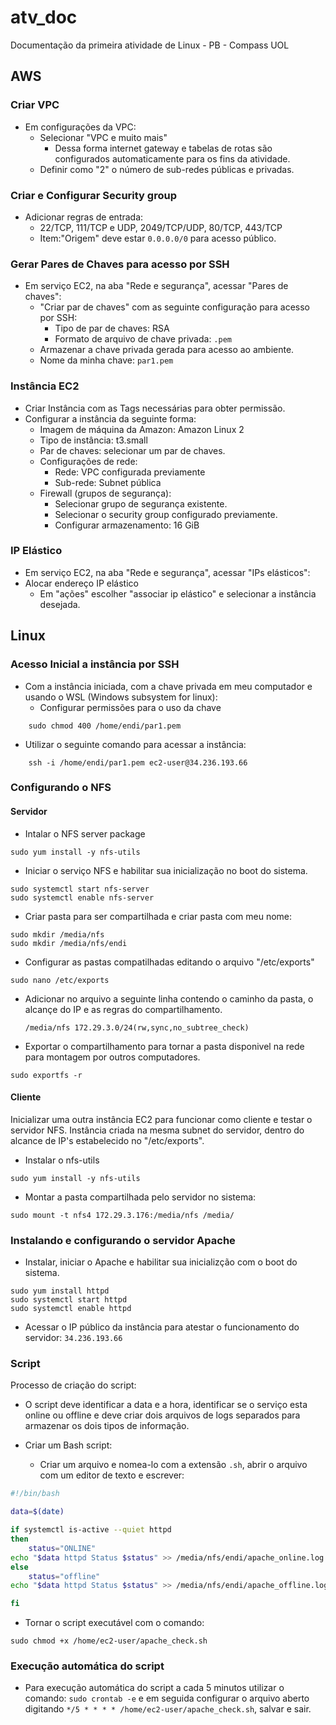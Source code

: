 # atv_doc
Documentação da primeira atividade de Linux - PB - Compass UOL 

## AWS

### Criar VPC
- Em configurações da VPC:
  - Selecionar "VPC e muito mais"
    - Dessa forma internet gateway e tabelas de rotas são configurados automaticamente para os fins da atividade.
  - Definir como "2" o número de sub-redes públicas e privadas.

### Criar e Configurar Security group
- Adicionar regras de entrada:
  - 22/TCP, 111/TCP e UDP, 2049/TCP/UDP, 80/TCP, 443/TCP
  - Item:"Origem" deve estar ```0.0.0.0/0``` para acesso público. 
    
### Gerar Pares de Chaves para acesso por SSH
- Em serviço EC2, na aba "Rede e segurança", acessar "Pares de chaves":
  - "Criar par de chaves" com as seguinte configuração para acesso por SSH:
    - Tipo de par de chaves: RSA
    - Formato de arquivo de chave privada: ```.pem```
  - Armazenar a chave privada gerada para acesso ao ambiente.
  - Nome da minha chave: ```par1.pem``` 

### Instância EC2
- Criar Instância com as Tags necessárias para obter permissão. 
- Configurar a instância da seguinte forma:
  - Imagem de máquina da Amazon: Amazon Linux 2
  - Tipo de instância: t3.small
  - Par de chaves: selecionar um par de chaves.
  - Configurações de rede:
    - Rede: VPC configurada previamente
    - Sub-rede: Subnet pública
  - Firewall (grupos de segurança):
    - Selecionar grupo de segurança existente.
    - Selecionar o security group configurado previamente.
    - Configurar armazenamento: 16 GiB

### IP Elástico
- Em serviço EC2, na aba "Rede e segurança", acessar "IPs elásticos":
- Alocar endereço IP elástico
  - Em "ações" escolher "associar ip elástico" e selecionar a instância desejada.

## Linux

### Acesso Inicial a instância por SSH
- Com a instância iniciada, com a chave privada em meu computador e usando o WSL (Windows subsystem for linux):
  - Configurar permissões para o uso da chave 

```
    sudo chmod 400 /home/endi/par1.pem
```

- Utilizar o seguinte comando para acessar a instância:

```
    ssh -i /home/endi/par1.pem ec2-user@34.236.193.66
```

### Configurando o NFS
#### Servidor
- Intalar o NFS server package

```
sudo yum install -y nfs-utils
```
- Iniciar o serviço NFS e habilitar sua inicialização no boot do sistema.

```
sudo systemctl start nfs-server
sudo systemctl enable nfs-server
```

- Criar pasta para ser compartilhada e criar pasta com meu nome:

```
sudo mkdir /media/nfs
sudo mkdir /media/nfs/endi
```

- Configurar as pastas compatilhadas editando o arquivo "/etc/exports"

```
sudo nano /etc/exports
```

  - Adicionar no arquivo a seguinte linha contendo o caminho da pasta, o alcançe do IP e as regras do compartilhamento.

    ```/media/nfs 172.29.3.0/24(rw,sync,no_subtree_check) ```

- Exportar o compartilhamento para tornar a pasta disponivel na rede para montagem por outros computadores.
```
sudo exportfs -r
```

#### Cliente

Inicializar uma outra instância EC2 para funcionar como cliente e testar o servidor NFS.
Instância criada na mesma subnet do servidor, dentro do alcance de IP's estabelecido no "/etc/exports". 

- Instalar o nfs-utils

```
sudo yum install -y nfs-utils
```

- Montar a pasta compartilhada pelo servidor no sistema:

```
sudo mount -t nfs4 172.29.3.176:/media/nfs /media/
```

### Instalando e configurando o servidor Apache

- Instalar, iniciar o Apache e habilitar sua inicializção com o boot do sistema.

```
sudo yum install httpd
sudo systemctl start httpd
sudo systemctl enable httpd
```

- Acessar o IP público da instância para atestar o funcionamento do servidor: ```34.236.193.66```


### Script

Processo de criação do script:

- O script deve identificar a data e a hora, identificar se o serviço esta online ou offline e deve criar dois arquivos de logs separados para armazenar os dois tipos de informação.
 
- Criar um Bash script:
  - Criar um arquivo e nomea-lo com a extensão ```.sh```, abrir o arquivo com um editor de texto e escrever:

```bash
#!/bin/bash

data=$(date)

if systemctl is-active --quiet httpd
then
	status="ONLINE"
echo "$data httpd Status $status" >> /media/nfs/endi/apache_online.log
else
	status="offline"
echo "$data httpd Status $status" >> /media/nfs/endi/apache_offline.log

fi

```

- Tornar o script executável com o comando:
```
sudo chmod +x /home/ec2-user/apache_check.sh
```


### Execução automática do script

- Para execução automática do script a cada 5 minutos utilizar o comando: ```sudo crontab -e``` e em seguida configurar o arquivo 
aberto digitando ```*/5 * * * * /home/ec2-user/apache_check.sh```, salvar e sair. 
